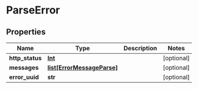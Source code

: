 # ParseError

## Properties
| Name | Type | Description | Notes |
| ------------ | ------------- | ------------- | ------------- |
| **http_status** | [**Int**](Int.md) |  | [optional]  |
| **messages** | [**list[ErrorMessageParse]**](ErrorMessageParse.md) |  | [optional]  |
| **error_uuid** | **str** |  | [optional]  |


